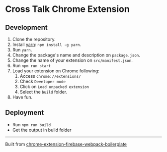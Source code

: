# Cross Talk Chrome Extension

## Development
1. Clone the repository.
2. Install [yarn](https://yarnpkg.com): `npm install -g yarn`.
3. Run `yarn`.
4. Change the package's name and description on `package.json`.
5. Change the name of your extension on `src/manifest.json`.
6. Run `npm run start`
7. Load your extension on Chrome following:
    1. Access `chrome://extensions/`
    2. Check `Developer mode`
    3. Click on `Load unpacked extension`
    4. Select the `build` folder.
8. Have fun.

## Deployment

- Run `npm run build`
- Get the output in build folder

-------------

Built from [chrome-extension-firebase-webpack-boilerplate](https://github.com/aravindballa/chrome-extension-firebase-webpack-boilerplate)